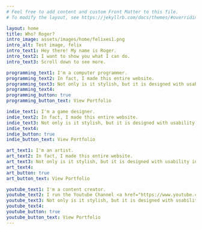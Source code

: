 ```yaml
---
# Feel free to add content and custom Front Matter to this file.
# To modify the layout, see https://jekyllrb.com/docs/themes/#overriding-theme-defaults

layout: home
title: Who? Roger?
intro_image: assets/images/home/felixes1.png
intro_alt: Test image, felix
intro_text1: Hey there! My name is Roger.
intro_text2: I want to show you what I can do.
intro_text3: Scroll down to see more.

programming_text1: I'm a computer programmer.
programming_text2: In fact, I made this entire website.
programming_text3: Not only is it stylish, but it is designed with usability in mind. It's easy to update and modify with blog posts and custom pages without having to modify anything technical.
programming_text4:
programming_button: true
programming_button_text: View Portfolio

indie_text1: I'm a game designer.
indie_text2: In fact, I made this entire website.
indie_text3: Not only is it stylish, but it is designed with usability in mind. It's easy to update and modify with blog posts and custom pages without having to modify anything technical.
indie_text4:
indie_button: true
indie_button_text: View Portfolio

art_text1: I'm an artist.
art_text2: In fact, I made this entire website.
art_text3: Not only is it stylish, but it is designed with usability in mind. It's easy to update and modify with blog posts and custom pages without having to modify anything technical.
art_text4:
art_button: true
art_button_text: View Portfolio

youtube_text1: I'm a content creator.
youtube_text2: I run the Youtube Channel <a href="https://www.youtube.com/@PunishedFelix">PunishedFelix.</a>
youtube_text3: Not only is it stylish, but it is designed with usability in mind. It's easy to update and modify with blog posts and custom pages without having to modify anything technical.
youtube_text4:
youtube_button: true
youtube_button_text: View Portfolio
---
```

